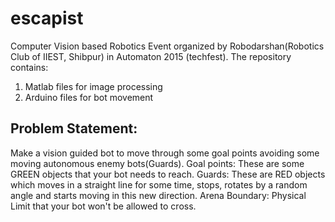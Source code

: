 # escapist
Computer Vision based Robotics Event organized by Robodarshan(Robotics Club of IIEST, Shibpur) in Automaton 2015 (techfest).
The repository contains:
1. Matlab files for image processing
2. Arduino files for bot movement

## Problem Statement:

Make a vision guided bot to move through some goal points avoiding some moving autonomous enemy bots(Guards).
Goal points: These are some GREEN objects that your bot needs to reach.
Guards: These are RED objects which moves in a straight line for some time, stops, rotates by a random angle and starts moving in this new direction.
Arena Boundary: Physical Limit that your bot won't be allowed to cross.

